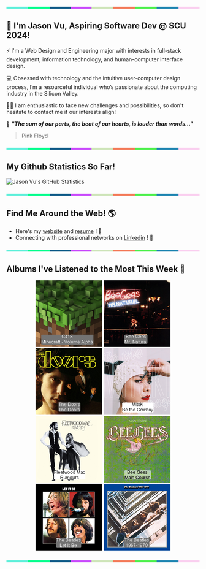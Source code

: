 <img src="./.github/workflows/banner_strip.png" width="100%" height="5px">

## 👋 I'm Jason Vu, Aspiring Software Dev @ SCU 2024!

⚡ I'm a Web Design and Engineering major with interests in full-stack development, information technology, and human-computer interface design.

💻 Obsessed with technology and the intuitive user-computer design process, I’m a resourceful individual who’s passionate about the computing industry in the Silicon Valley.

🙋‍♂️ I am enthusiastic to face new challenges and possibilities, so don't hesitate to contact me if our interests align!

🤝 ***"The sum of our parts, the beat of our hearts, is louder than words..."***
> Pink Floyd

<img src="./.github/workflows/banner_strip.png" width="100%" height="5px">

## My Github Statistics So Far!
![Jason Vu's GitHub Statistics](https://github-readme-stats.vercel.app/api?username=JAVAB3ANS&show_icons=true)

<img src="./.github/workflows/banner_strip.png" width="100%" height="5px">

## Find Me Around the Web! 🌎
- Here's my [website](https://javab3ans.github.io/portfolio) and [resume](https://javab3ans.github.io/portfolio/resume.html) ! 📝
- Connecting with professional networks on [Linkedin](https://www.linkedin.com/in/jason-anh-vu/)  ! 💼  

<img src="./.github/workflows/banner_strip.png" width="100%" height="5px">

## Albums I've Listened to the Most This Week 🎹 

<!-- lastfm -->
<p align="center"><a href="https://www.last.fm/music/C418/Minecraft+-+Volume+Alpha"><img src="./album-covers-finished/album-cover_final_0.png" title="C418 - Minecraft - Volume Alpha"></a> <a href="https://www.last.fm/music/Bee+Gees/Mr.+Natural"><img src="./album-covers-finished/album-cover_final_1.png" title="Bee Gees - Mr. Natural"></a> <a href="https://www.last.fm/music/The+Doors/The+Doors"><img src="./album-covers-finished/album-cover_final_2.png" title="The Doors - The Doors"></a> <a href="https://www.last.fm/music/Mitski/Be+the+Cowboy"><img src="./album-covers-finished/album-cover_final_3.png" title="Mitski - Be the Cowboy"></a> <a href="https://www.last.fm/music/Fleetwood+Mac/Rumours"><img src="./album-covers-finished/album-cover_final_4.png" title="Fleetwood Mac - Rumours"></a> <a href="https://www.last.fm/music/Bee+Gees/Main+Course"><img src="./album-covers-finished/album-cover_final_5.png" title="Bee Gees - Main Course"></a> <a href="https://www.last.fm/music/The+Beatles/Let+It+Be"><img src="./album-covers-finished/album-cover_final_6.png" title="The Beatles - Let It Be"></a> <a href="https://www.last.fm/music/The+Beatles/1967-1970"><img src="./album-covers-finished/album-cover_final_7.png" title="The Beatles - 1967-1970"></a> </p>

<img src="./.github/workflows/banner_strip.png" width="100%" height="5px">
